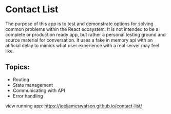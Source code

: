 # Contact List

The purpose of this app is to test and demonstrate options for solving common problems within the React ecosystem.
It is not intended to be a complete or production ready app, but rather a personal testing ground and source material for conversation.
It uses a fake in memory api with an atificial delay to mimick what user experience with a real server may feel like.

## Topics:
* Routing
* State management
* Communicating with API
* Error handling

view running app: https://joeljameswatson.github.io/contact-list/
